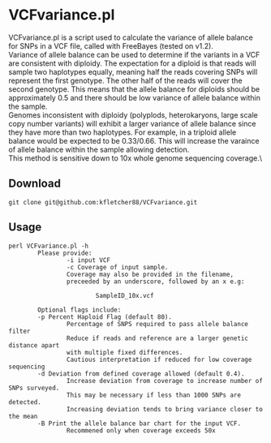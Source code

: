 # VCFvariance.pl

VCFvariance.pl is a script used to calculate the variance of allele balance for SNPs in a VCF file, called with FreeBayes (tested on v1.2).\
Variance of allele balance can be used to determine if the variants in a VCF are consistent with diploidy. The expectation for a diploid is that reads will sample two haplotypes equally, meaning half the reads covering SNPs will represent the first genotype. The other half of the reads will cover the second genotype. This means that the allele balance for diploids should be approximately 0.5 and there should be low variance of allele balance within the sample.\
Genomes inconsistent with diploidy (polyplods, heterokaryons, large scale copy number variants) will exhibit a larger variance of allele balance since they have more than two haplotypes. For example, in a triploid allele balance would be expected to be 0.33/0.66. This will increase the varaince of allele balance within the sample allowing detection.\
This method is sensitive down to 10x whole genome sequencing coverage.\

## Download
`git clone git@github.com:kfletcher88/VCFvariance.git`

## Usage
```
perl VCFvariance.pl -h
        Please provide:
                -i input VCF
                -c Coverage of input sample.
                Coverage may also be provided in the filename,
                preceeded by an underscore, followed by an x e.g:

                        SampleID_10x.vcf

        Optional flags include:
        -p Percent Haploid Flag (default 80).
                Percentage of SNPS required to pass allele balance filter
                Reduce if reads and reference are a larger genetic distance apart
                with multiple fixed differences.
                Cautious interpretation if reduced for low coverage sequencing
        -d Deviation from defined coverage allowed (default 0.4).
                Increase deviation from coverage to increase number of SNPs surveyed.
                This may be necessary if less than 1000 SNPs are detected.
                Increasing deviation tends to bring variance closer to the mean
        -B Print the allele balance bar chart for the input VCF.
                Recommened only when coverage exceeds 50x
```
